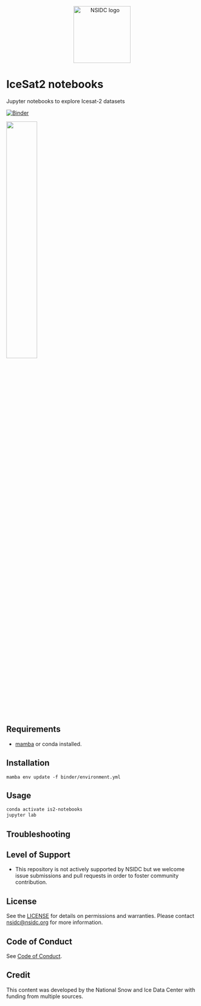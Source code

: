 <p align="center">
  <img alt="NSIDC logo" src="https://nsidc.org/themes/custom/nsidc/logo.svg" width="150" />
</p>

# IceSat2 notebooks

Jupyter notebooks to explore Icesat-2 datasets


[![Binder](https://mybinder.org/badge_logo.svg)](https://mybinder.org/v2/gh/nsidc/icesat2-notebooks/HEAD?labpath=notebooks)


<a href="https://nsidc.org/sites/default/files/images/Data/ICESat2_DataProducts_2023.png">
  <img src="https://nsidc.org/sites/default/files/images/Data/ICESat2_DataProducts_2023.png" width="40%">
</a>


## Requirements

*  [mamba](https://mamba.readthedocs.io/en/latest/installation.html) or conda installed.


## Installation

```
mamba env update -f binder/environment.yml
```

## Usage

```bash
conda activate is2-notebooks
jupyter lab
```

## Troubleshooting


## Level of Support

* This repository is not actively supported by NSIDC but we welcome issue submissions and
  pull requests in order to foster community contribution.


## License

See the [LICENSE](LICENSE) for details on permissions and warranties. Please contact
nsidc@nsidc.org for more information.

## Code of Conduct

See [Code of Conduct](CODE_OF_CONDUCT.md).


## Credit

This content was developed by the National Snow and Ice Data Center with funding from
multiple sources.
